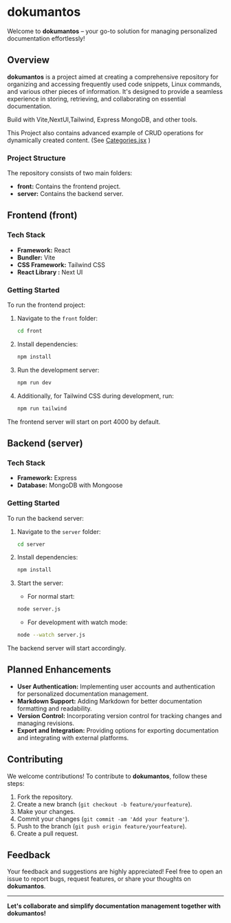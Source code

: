 # dokumantos

Welcome to **dokumantos** – your go-to solution for managing personalized documentation effortlessly!

## Overview

**dokumantos** is a project aimed at creating a comprehensive repository for organizing and accessing frequently used code snippets, Linux commands, and various other pieces of information. It's designed to provide a seamless experience in storing, retrieving, and collaborating on essential documentation.

Build with Vite,NextUI,Tailwind, Express MongoDB, and other tools.

This Project also contains advanced example of CRUD operations for dynamically created content. (See [Categories.jsx](https://github.com/ahgsql/dokumantos/blob/main/front/src/pages/Categories.jsx) )

### Project Structure

The repository consists of two main folders:

- **front:** Contains the frontend project.
- **server:** Contains the backend server.

## Frontend (front)

### Tech Stack

- **Framework:** React
- **Bundler:** Vite
- **CSS Framework:** Tailwind CSS
- **React Library :** Next UI

### Getting Started

To run the frontend project:

1. Navigate to the `front` folder:

   ```bash
   cd front
   ```

2. Install dependencies:

   ```bash
   npm install
   ```

3. Run the development server:

   ```bash
   npm run dev
   ```

4. Additionally, for Tailwind CSS during development, run:
   ```bash
   npm run tailwind
   ```

The frontend server will start on port 4000 by default.

## Backend (server)

### Tech Stack

- **Framework:** Express
- **Database:** MongoDB with Mongoose

### Getting Started

To run the backend server:

1. Navigate to the `server` folder:

   ```bash
   cd server
   ```

2. Install dependencies:

   ```bash
   npm install
   ```

3. Start the server:
   - For normal start:
   ```bash
   node server.js
   ```
   - For development with watch mode:
   ```bash
   node --watch server.js
   ```

The backend server will start accordingly.

## Planned Enhancements

- **User Authentication:** Implementing user accounts and authentication for personalized documentation management.
- **Markdown Support:** Adding Markdown for better documentation formatting and readability.
- **Version Control:** Incorporating version control for tracking changes and managing revisions.
- **Export and Integration:** Providing options for exporting documentation and integrating with external platforms.

## Contributing

We welcome contributions! To contribute to **dokumantos**, follow these steps:

1. Fork the repository.
2. Create a new branch (`git checkout -b feature/yourfeature`).
3. Make your changes.
4. Commit your changes (`git commit -am 'Add your feature'`).
5. Push to the branch (`git push origin feature/yourfeature`).
6. Create a pull request.

## Feedback

Your feedback and suggestions are highly appreciated! Feel free to open an issue to report bugs, request features, or share your thoughts on **dokumantos**.

---

**Let's collaborate and simplify documentation management together with dokumantos!**
